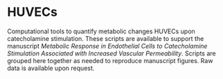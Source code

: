 # HUVECs
Computational tools to quantify metabolic changes HUVECs upon catecholamine stimulation. 
These scripts are available to support the manuscript *Metabolic Response in Endothelial Cells to Catecholamine Stimulation Associated with Increased Vascular Permeability*.
Scripts are grouped here together as needed to reproduce manuscript figures. 
Raw data is available upon request.
